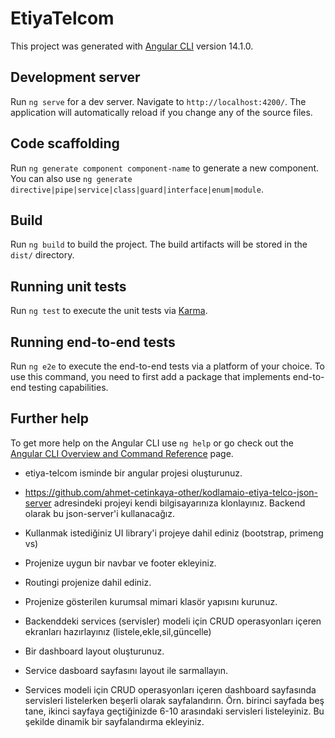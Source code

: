 # EtiyaTelcom

This project was generated with [Angular CLI](https://github.com/angular/angular-cli) version 14.1.0.

## Development server

Run `ng serve` for a dev server. Navigate to `http://localhost:4200/`. The application will automatically reload if you change any of the source files.

## Code scaffolding

Run `ng generate component component-name` to generate a new component. You can also use `ng generate directive|pipe|service|class|guard|interface|enum|module`.

## Build

Run `ng build` to build the project. The build artifacts will be stored in the `dist/` directory.

## Running unit tests

Run `ng test` to execute the unit tests via [Karma](https://karma-runner.github.io).

## Running end-to-end tests

Run `ng e2e` to execute the end-to-end tests via a platform of your choice. To use this command, you need to first add a package that implements end-to-end testing capabilities.

## Further help

To get more help on the Angular CLI use `ng help` or go check out the [Angular CLI Overview and Command Reference](https://angular.io/cli) page.

- etiya-telcom isminde bir angular projesi oluşturunuz.

- https://github.com/ahmet-cetinkaya-other/kodlamaio-etiya-telco-json-server adresindeki projeyi kendi 
bilgisayarınıza klonlayınız. Backend olarak bu json-server'i kullanacağız.

- Kullanmak istediğiniz UI library'i projeye dahil ediniz (bootstrap, primeng vs)

- Projenize uygun bir navbar ve footer ekleyiniz.

- Routingi projenize dahil ediniz.

- Projenize gösterilen kurumsal mimari klasör yapısını kurunuz.

- Backenddeki services (servisler) modeli için CRUD operasyonları içeren ekranları hazırlayınız 
(listele,ekle,sil,güncelle)

- Bir dashboard layout oluşturunuz. 

- Service dasboard sayfasını layout ile sarmallayın.

- Services modeli için CRUD operasyonları içeren dashboard sayfasında servisleri listelerken beşerli olarak sayfalandırın. Örn. birinci sayfada beş tane, ikinci sayfaya geçtiğinizde 6-10 arasındaki servisleri listeleyiniz. Bu şekilde dinamik bir sayfalandırma ekleyiniz.

